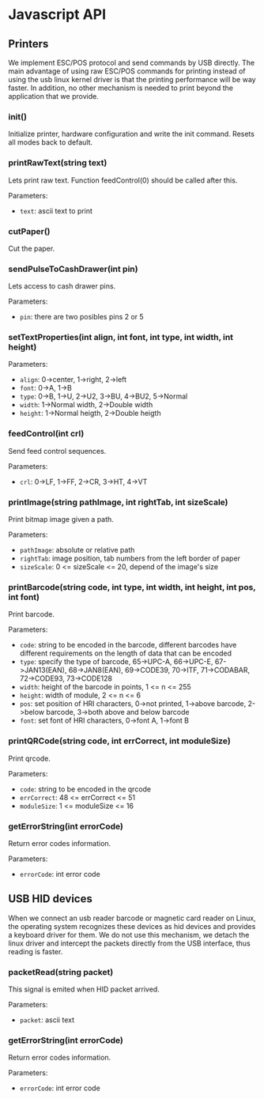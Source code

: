 # Javascript API

## Printers

We implement ESC/POS protocol and send commands by USB directly. 
The main advantage of using raw ESC/POS commands for printing instead 
of using the usb linux kernel driver is that the printing performance will be way faster.
In addition, no other mechanism is needed to print beyond the application that we provide.

### init()

Initialize printer, hardware configuration and write the init command.
Resets all modes back to default.

### printRawText(string text)

Lets print raw text. Function feedControl(0) should be called after this. 

Parameters:
* `text`: ascii text to print

### cutPaper()

Cut the paper. 

### sendPulseToCashDrawer(int pin)

Lets access to cash drawer pins.

Parameters:
* `pin`: there are two posibles pins 2 or 5

### setTextProperties(int align, int font, int type, int width, int height)

Parameters:
* `align`: 0->center, 1->right, 2->left
* `font`: 0->A, 1->B
* `type`: 0->B, 1->U, 2->U2, 3->BU, 4->BU2, 5->Normal
* `width`: 1->Normal width, 2->Double width
* `height`: 1->Normal heigth, 2->Double heigth

### feedControl(int crl)

Send feed control sequences.

Parameters:
* `crl`: 0->LF, 1->FF, 2->CR, 3->HT, 4->VT

### printImage(string pathImage, int rightTab, int sizeScale)

Print bitmap image given a path.

Parameters:
* `pathImage`: absolute or relative path
* `rightTab`: image position, tab numbers from the left border of paper
* `sizeScale`: 0 <= sizeScale <= 20, depend of the image's size

### printBarcode(string code, int type, int width, int height, int pos, int font)

Print barcode.

Parameters:
* `code`: string to be encoded in the barcode, different barcodes have 
		  different requirements on the length of data that can be encoded
* `type`: specify the type of barcode, 65->UPC-A, 66->UPC-E, 67->JAN13(EAN),
		  68->JAN8(EAN), 69->CODE39, 70->ITF, 71->CODABAR, 72->CODE93, 73->CODE128
* `width`: height of the barcode in points, 1 <= n <= 255
* `height`: width of module, 2 <= n <= 6
* `pos`: set position of HRI characters, 0->not printed, 1->above barcode,
		 2->below barcode, 3->both above and below barcode
* `font`: set font of HRI characters, 0->font A, 1->font B

### printQRCode(string code, int errCorrect, int moduleSize)

Print qrcode.

Parameters:
* `code`: string to be encoded in the qrcode
* `errCorrect`: 48 <= errCorrect <= 51
* `moduleSize`: 1 <= moduleSize <= 16

### getErrorString(int errorCode)

Return error codes information.

Parameters:
* `errorCode`: int error code

## USB HID devices

When we connect an usb reader barcode or magnetic card reader on Linux, 
the operating system recognizes these devices as hid devices and provides 
a keyboard driver for them. We do not use this mechanism, we detach the linux 
driver and intercept the packets directly from the USB interface, thus 
reading is faster.

### packetRead(string packet)

This signal is emited when HID packet arrived.

Parameters:
* `packet`: ascii text

### getErrorString(int errorCode)

Return error codes information.

Parameters:
* `errorCode`: int error code
